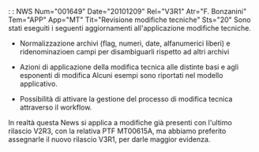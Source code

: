  :  : NWS Num="001649" Date="20101209" Rel="V3R1" Atr="F. Bonzanini" Tem="APP" App="MT" Tit="Revisione modifiche tecniche" Sts="20"
Sono stati eseguiti i seguenti aggiornamenti all'applicazione modifiche tecniche.

- Normalizzazione archivi (flag, numeri, date, alfanumerici liberi) e ridenominazioen campi per
disambiguarli rispetto ad altri archivi

- Azioni di applicazione della modifica tecnica alle distinte basi e agli esponenti di modifica
Alcuni esempi sono riportati nel modello applicativo.

- Possibilità di attivare la gestione del processo di modifica tecnica attraverso il workflow.

In realtà questa News si applica a modifiche già presenti con l'ultimo rilascio V2R3, con la relativa PTF MT00615A, ma abbiamo preferito assegnarle il nuovo rilascio V3R1, per darle maggior evidenza.
